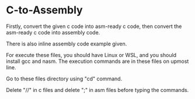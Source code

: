 # C-to-Assembly

Firstly, convert the given c code into asm-ready c code, then convert the asm-ready c code into assembly code.

There is also inline assembly code example given.

For execute these files, you should have Linux or WSL, and you should install gcc and nasm. The execution commands are in these files on upmost line.

Go to these files directory using "cd" command.

Delete "//" in c files and delete ";" in asm files before typing the commands.


